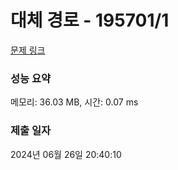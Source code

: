 # 대체 경로 - 195701/1 

[문제 링크](https://level.goorm.io/exam/195701/%EB%8C%80%EC%B2%B4-%EA%B2%BD%EB%A1%9C/quiz/1) 

### 성능 요약

메모리: 36.03 MB, 시간: 0.07 ms

### 제출 일자

2024년 06월 26일 20:40:10

